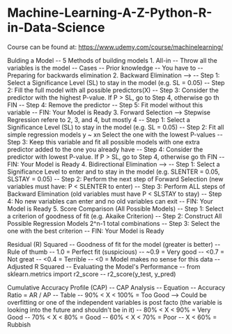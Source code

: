 # Machine-Learning-A-Z-Python-R-in-Data-Science
Course can be found at: https://www.udemy.com/course/machinelearning/

Bulding a Model
    -- 5 Methods of building models
        1. All-in
            -- Throw all the variables is the model
            -- Cases
                -- Prior knowledge
                -- You have to
                -- Preparing for backwards elimination
        2. Backward Elimination -->
            -- Step 1: Select a Significance Level (SL) to stay in the model (e.g. SL = 0.05)
            -- Step 2: Fill the full model with all possible predictors(X)
            -- Step 3: Consider the predictor with the highest P-value. If P > SL, go to Step 4, otherwise go th FIN
            -- Step 4: Remove the predictor
            -- Step 5: Fit model without this variable
            -- FIN: Your Model is Ready
        3. Forward Selection -->                                                                                                Stepwise Regression refere to 2, 3, and 4, but mostly 4
            -- Step 1: Select a Significance Level (SL) to stay in the model (e.g. SL = 0.05)
            -- Step 2: Fit all simple regression models y ~ xn Select the one with the lowest P-values
            -- Step 3: Keep this variable and fit all possible models with one extra predictor added to the one you already have
            -- Step 4: Consider the predictor with lowest P-value. If P > SL, go to Step 4, otherwise go th FIN
            -- FIN: Your Model is Ready
        4. Bidirectional Elimination --> 
            -- Step 1: Select a Significance Level to enter and to stay in the model (e.g. SLENTER = 0.05, SLSTAY = 0.05)
            -- Step 2: Perform the next step of Forward Selection (new variables must have: P < SLENTER to enter)
            -- Step 3: Perform ALL steps of Backward Elimination (old variables must have P < SLSTAY to stay)
            -- Step 4: No new variables can enter and no old variables can exit
            -- FIN: Your Model is Ready
        5. Score Comparison (All Possible Models)
            -- Step 1: Select a criterion of goodness of fit (e.g. Akaike Criterion)
            -- Step 2: Construct All Possible Regression Models 2^n-1 total combinations
            -- Step 3: Select the one with the best criterion
            -- FIN: Your Model is Ready

Residual (R) Squared
    -- Goodness of fit for the model (greater is better)
    -- Rule of thumb
        -- 1.0 = Perfect fit (suspicious)
        -- ~0.9 = Very good
        -- <0.7 = Not great
        -- <0.4 = Terrible
        -- <0 = Model makes no sense for this data
    -- Adjusted R Squared
    -- Evaluating the Model's Performance
        -- from sklearn.metrics import r2_score
        -- r2_score(y_test, y_pred)

Cumulative Accuracy Profile (CAP)
    -- CAP Analysis
        -- Equation
            -- Accuracy Ratio = AR / AP
    -- Table
        -- 90% < X < 100% = Too Good --> Could be overfitting or one of the independent variables is post facto (the variable is looking into the future and shouldn't be in it)
        -- 80% < X < 90% = Very Good
        -- 70% < X < 80% = Good
        -- 60% < X < 70% = Poor
        -- X < 60% = Rubbish